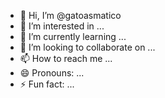- 👋 Hi, I’m @gatoasmatico
- 👀 I’m interested in ...
- 🌱 I’m currently learning ...
- 💞️ I’m looking to collaborate on ...
- 📫 How to reach me ...
- 😄 Pronouns: ...
- ⚡ Fun fact: ...

<!---
gatoasmatico/gatoasmatico is a ✨ special ✨ repository because its `README.md` (this file) appears on your GitHub profile.
You can click the Preview link to take a look at your changes.
--->
